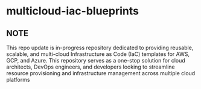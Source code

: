 # multicloud-iac-blueprints

## NOTE
This repo update is in-progress
repository dedicated to providing reusable, scalable, and multi-cloud Infrastructure as Code (IaC) templates for AWS, GCP, and Azure. This repository serves as a one-stop solution for cloud architects, DevOps engineers, and developers looking to streamline resource provisioning and infrastructure management across multiple cloud platforms
